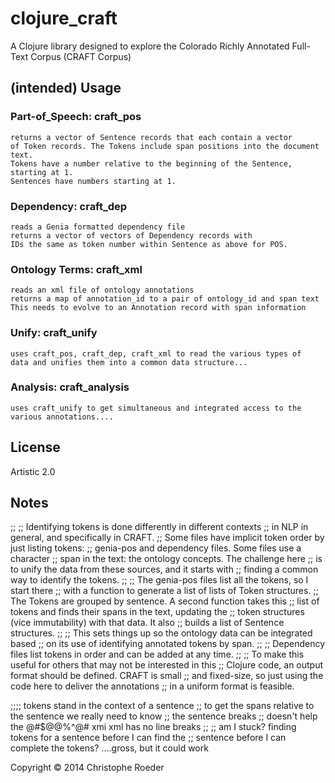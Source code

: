 # clojure_craft

A Clojure library designed to explore the Colorado Richly Annotated Full-Text Corpus (CRAFT Corpus)

## (intended) Usage

### Part-of_Speech: craft_pos
    returns a vector of Sentence records that each contain a vector
    of Token records. The Tokens include span positions into the document text.
    Tokens have a number relative to the beginning of the Sentence, starting at 1.
    Sentences have numbers starting at 1.

### Dependency: craft_dep
    reads a Genia formatted dependency file
    returns a vector of vectors of Dependency records with 
    IDs the same as token number within Sentence as above for POS.

### Ontology Terms: craft_xml 
    reads an xml file of ontology annotations
    returns a map of annotation_id to a pair of ontology_id and span text
    This needs to evolve to an Annotation record with span information

### Unify: craft_unify
    uses craft_pos, craft_dep, craft_xml to read the various types of
    data and unifies them into a common data structure...

### Analysis: craft_analysis
    uses craft_unify to get simultaneous and integrated access to the
    various annotations....

## License
   Artistic 2.0

## Notes
;;
;; Identifying tokens is done differently in different contexts
;; in NLP in general, and specifically in CRAFT.
;; Some files have implicit token order by just listing tokens:
;; genia-pos and dependency files.  Some files use a character 
;; span in the text: the ontology concepts. The challenge here 
;; is to unify the data from these sources, and it starts with
;; finding a common way to identify the tokens. 
;;
;; The genia-pos files list all the tokens, so I start there
;; with a function to generate a list of lists of Token structures.
;; The Tokens are grouped by sentence. A second function takes this
;; list of tokens and finds their spans in the text, updating the
;; token structures (vice immutability) with that data. It also
;; builds a list of Sentence structures.
;;
;; This sets things up so the ontology data can be integrated based
;; on its use of identifying annotated tokens by span.
;;
;; Dependency files list tokens in order and can be added at any time.
;;
;; To make this useful for others that may not be interested in this
;; Clojure code, an output format should be defined. CRAFT is small
;; and fixed-size, so just using the code here to deliver the annotations
;; in a uniform format is feasible.


;;;; tokens stand in the context of a sentence
;; to get the spans relative to the sentence we really need to know
;; the sentence breaks
;; doesn't help the @#$@@%^@# xmi xml has no line breaks
;;
;; am I stuck? finding tokens for a sentence before I can find the
;; sentence before I can complete the tokens? ....gross, but it could work

Copyright © 2014 Christophe Roeder


